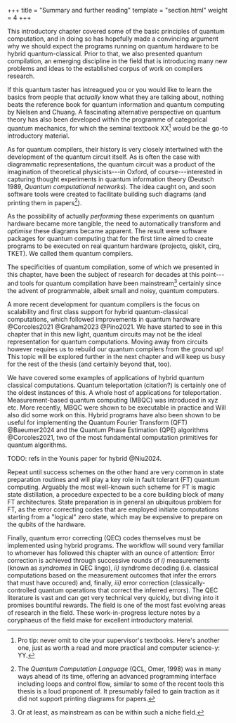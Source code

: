 +++
title = "Summary and further reading"
template = "section.html"
weight = 4
+++

This introductory chapter covered some of the basic principles of
quantum computation,
and in doing so has hopefully made a convincing argument why we should expect
the programs running on quantum hardware to be hybrid quantum-classical.
Prior to that, we also presented quantum compilation, an emerging discipline in
the field that is introducing many new problems and ideas to the established
corpus of work on compilers research.

If this quantum taster has intreagued you or you would like to learn the
basics from people that *actually* know what they are talking about,
nothing beats the reference book for quantum
information and quantum computing by Nielsen and Chuang.
A fascinating alternative perspective on quantum theory has also been developed
within the programme of categorical quantum mechanics, for which the
seminal textbook XX[^dodo] would be the go-to introductory material.
[^dodo]: Pro tip: never omit to cite your supervisor's textbooks. Here's
another one, just as worth a read and more practical and computer science-y: YY.

As for quantum compilers, their history is very closely intertwined with the
development of the quantum circuit itself.
As is often the case with diagrammatic representations,
the quantum circuit was a product of the imagination of
theoretical physicists---in Oxford, of course---interested
in capturing thought experiments in quantum information
theory (Deutsch 1989, _Quantum computational networks_).
The idea caught on, and soon software tools were created to facilitate
building such diagrams (and printing them in papers[^QCL]).

[^QCL]: The _Quantum Computation Language_ (QCL, Omer, 1998) was in many ways ahead of its time, offering
an advanced programming interface including loops and control flow,
similar to some of the recent tools this thesis is a loud proponent of.
It presumably failed to gain traction as it did not support printing diagrams for
papers.

As the possibility of actually *performing* these experiments on quantum hardware
became more tangible,
the need to automatically transform and *optimise* these diagrams became apparent.
The result were software packages for quantum computing that for the first time
aimed to create programs to be executed on real quantum hardware (projectq, qiskit, cirq, TKET).
We called them quantum compilers.

The specificities of quantum compilation, some of which we presented in this
chapter, have been the subject of research for decades at this point---and
tools for quantum compilation have been mainstream[^mainstr] certainly since the
advent of programmable, albeit small and noisy, quantum computers.

[^mainstr]: Or at least, as mainstream as can be within such a niche field.

A more recent development for quantum compilers is the focus on scalability
and first class support for hybrid quantum-classical computations, which
followed improvements in quantum hardware @Corcoles2021 @Graham2023 @Pino2021.
We have started to see in this chapter that in this new light, quantum
circuits may not be the ideal representation for quantum computations.
Moving away from circuits however requires us to rebuild our quantum
compilers from the ground up!
This topic will be explored further in the next chapter and will keep us
busy for the rest of the thesis (and certainly beyond that, too).

We have covered some examples of applications of hybrid quantum classical
computations.
Quantum teleportation (citation?) is certainly one of the oldest instances
of this.
A whole host of applications for teleportation.
Measurement-based quantum computing (MBQC) was introduced in xyz etc.
More recently, MBQC were shown to be executable in practice and Will also did
some work on this.
Hybrid programs have also been shown to be useful for implementing
the Quantum Fourier Transform (QFT) @Baeumer2024 and the Quantum Phase Estimation (QPE)
algorithms @Corcoles2021, two of the most fundamental computation primitives
for quantum algorithms.

TODO: refs in the Younis paper for hybrid @Niu2024.

Repeat until success schemes on the other hand
are very common in state preparation routines and will play a key role in fault
tolerant (FT) quantum computing.
Arguably the most well-known such scheme for FT is magic state distillation,
a procedure expected to be a core building block of many FT architectures.
State preparation is in general an ubiquitous problem for FT, as the error
correcting codes that are employed initiate computations starting from a 
"logical" zero state, which may be expensive to prepare on the qubits of the
hardware.

Finally, quantum error correcting (QEC) codes themselves must be implemented
using hybrid programs.
The workflow will sound very familiar to whomever has followed this chapter
with an ounce of attention:
Error correction is achieved through successive rounds of
_i)_ measurements (known as _syndromes_ in QEC lingo),
_ii)_ syndrome decoding (i.e. classical computations based on the
measurement outcomes that infer the errors that must have occured)
and, finally,
_iii)_ error correction (classically-controlled quantum operations that
correct the inferred errors).
The QEC literature is vast and can get very technical very quickly, but 
diving into it promises bountiful rewards.
The field is one of the most fast evolving areas of research in the field.
These work-in-progress lecture notes by a coryphaeus of the field make
for excellent introductory material.